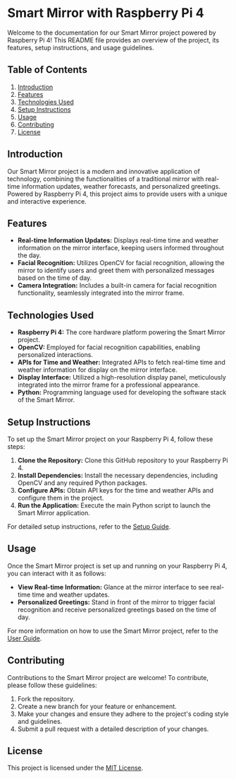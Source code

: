 # Smart Mirror with Raspberry Pi 4

Welcome to the documentation for our Smart Mirror project powered by Raspberry Pi 4! This README file provides an overview of the project, its features, setup instructions, and usage guidelines.

## Table of Contents

1. [Introduction](#introduction)
2. [Features](#features)
3. [Technologies Used](#technologies-used)
4. [Setup Instructions](#setup-instructions)
5. [Usage](#usage)
6. [Contributing](#contributing)
7. [License](#license)

## Introduction

Our Smart Mirror project is a modern and innovative application of technology, combining the functionalities of a traditional mirror with real-time information updates, weather forecasts, and personalized greetings. Powered by Raspberry Pi 4, this project aims to provide users with a unique and interactive experience.

## Features

- **Real-time Information Updates:** Displays real-time time and weather information on the mirror interface, keeping users informed throughout the day.
- **Facial Recognition:** Utilizes OpenCV for facial recognition, allowing the mirror to identify users and greet them with personalized messages based on the time of day.
- **Camera Integration:** Includes a built-in camera for facial recognition functionality, seamlessly integrated into the mirror frame.

## Technologies Used

- **Raspberry Pi 4:** The core hardware platform powering the Smart Mirror project.
- **OpenCV:** Employed for facial recognition capabilities, enabling personalized interactions.
- **APIs for Time and Weather:** Integrated APIs to fetch real-time time and weather information for display on the mirror interface.
- **Display Interface:** Utilized a high-resolution display panel, meticulously integrated into the mirror frame for a professional appearance.
- **Python:** Programming language used for developing the software stack of the Smart Mirror.

## Setup Instructions

To set up the Smart Mirror project on your Raspberry Pi 4, follow these steps:

1. **Clone the Repository:** Clone this GitHub repository to your Raspberry Pi 4.
2. **Install Dependencies:** Install the necessary dependencies, including OpenCV and any required Python packages.
3. **Configure APIs:** Obtain API keys for the time and weather APIs and configure them in the project.
4. **Run the Application:** Execute the main Python script to launch the Smart Mirror application.

For detailed setup instructions, refer to the [Setup Guide](setup.md).

## Usage

Once the Smart Mirror project is set up and running on your Raspberry Pi 4, you can interact with it as follows:

- **View Real-time Information:** Glance at the mirror interface to see real-time time and weather updates.
- **Personalized Greetings:** Stand in front of the mirror to trigger facial recognition and receive personalized greetings based on the time of day.

For more information on how to use the Smart Mirror project, refer to the [User Guide](user-guide.md).

## Contributing

Contributions to the Smart Mirror project are welcome! To contribute, please follow these guidelines:

1. Fork the repository.
2. Create a new branch for your feature or enhancement.
3. Make your changes and ensure they adhere to the project's coding style and guidelines.
4. Submit a pull request with a detailed description of your changes.

## License

This project is licensed under the [MIT License](LICENSE).
